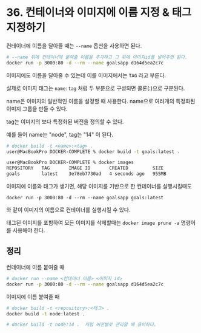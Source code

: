 # 36. 컨테이너와 이미지에 이름 지정 & 태그 지정하기

컨테이너에 이름을 달아줄 때는 `--name` 옵션을 사용하면 된다.

```bash
# --name 뒤에 컨테이너에 붙여줄 이름을 추가하고 그 뒤에 이미지id를 넣어주면 된다.
docker run -p 3000:80 -d --rm --name goalsapp d164d5ea2c7c
```

이미지에도 이름을 달아줄 수 있는데 이를 이미지에서는 `TAG` 라고 부른다.

실제로 이미지 태그는 `name:tag` 처럼 두 부분으로 구성되면 콜론(:)으로 구분된다. 

name은 이미지의 일반적인 이름을 설정할 때 사용한다. name으로 여러개의 특정화된 이미지 그룹을 만들 수 있다.

tag는 이미지의 보다 특정화된 버전을 정의할 수 있다.

예를 들어 name는 "node", tag는 "14" 이 된다.

```bash
# docker build -t <name>:<tag> .
user@MacBookPro DOCKER-COMPLETE % docker build -t goals:latest .

user@MacBookPro DOCKER-COMPLETE % docker images
REPOSITORY   TAG       IMAGE ID       CREATED         SIZE
goals        latest    3e78eb7730ad   4 seconds ago   955MB
```

이미지에 이름와 태그가 생기면, 해당 이미지를 기반으로 한 컨테이너를 실행시킬때도 

```
docker run -p 3000:80 -d --rm --name goalsapp goals:latest
```
와 같이 이미지의 이름으로 컨테이너를 실행시킬 수 있다.

태그된 이미지를 포함하여 모든 이미지를 삭제할때는 `docker image prune -a` 명령어를 사용해야 한다.

## 정리
컨테이너에 이름 붙여줄 때 
```bash
# docker run --name <컨테이너 이름> <이미지 id>
docker run -p 3000:80 -d --rm --name goalsapp d164d5ea2c7c
```

이미지에 이름 붙여줄 때
```bash
# docker build -t <repository>:<태그> .
docker build -t node:latest .

# docker build -t node:14 .  처럼 버전별로 관리할 때 용이하다.
```